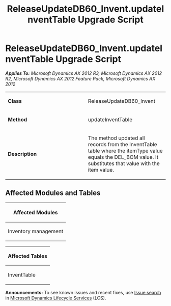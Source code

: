 ﻿---
title: ReleaseUpdateDB60_Invent.updateInventTable Upgrade Script
TOCTitle: ReleaseUpdateDB60_Invent.updateInventTable Upgrade Script
ms:assetid: d0a774e9-f918-4711-581e-57f37bf4f502
ms:mtpsurl: https://msdn.microsoft.com/en-us/library/JJ686908(v=AX.60)
ms:contentKeyID: 49711358
ms.date: 05/18/2015
mtps_version: v=AX.60
---

# ReleaseUpdateDB60\_Invent.updateInventTable Upgrade Script 


_**Applies To:** Microsoft Dynamics AX 2012 R3, Microsoft Dynamics AX 2012 R2, Microsoft Dynamics AX 2012 Feature Pack, Microsoft Dynamics AX 2012_

<table>
<colgroup>
<col style="width: 50%" />
<col style="width: 50%" />
</colgroup>
<tbody>
<tr class="odd">
<td><p><strong>Class</strong></p></td>
<td><p>ReleaseUpdateDB60_Invent</p></td>
</tr>
<tr class="even">
<td><p><strong>Method</strong></p></td>
<td><p>updateInventTable</p></td>
</tr>
<tr class="odd">
<td><p><strong>Description</strong></p></td>
<td><p>The method updated all records from the InventTable table where the itemType value equals the DEL_BOM value. It substitutes that value with the item value.</p></td>
</tr>
</tbody>
</table>


## Affected Modules and Tables

<table>
<colgroup>
<col style="width: 100%" />
</colgroup>
<thead>
<tr class="header">
<th><p>Affected Modules</p></th>
</tr>
</thead>
<tbody>
<tr class="odd">
<td><p>Inventory management</p></td>
</tr>
</tbody>
</table>


<table>
<colgroup>
<col style="width: 100%" />
</colgroup>
<thead>
<tr class="header">
<th><p>Affected Tables</p></th>
</tr>
</thead>
<tbody>
<tr class="odd">
<td><p>InventTable</p></td>
</tr>
</tbody>
</table>

  
**Announcements:** To see known issues and recent fixes, use [Issue search](http://go.microsoft.com/fwlink/?linkid=389258) in [Microsoft Dynamics Lifecycle Services](http://go.microsoft.com/fwlink/?linkid=306505) (LCS).

